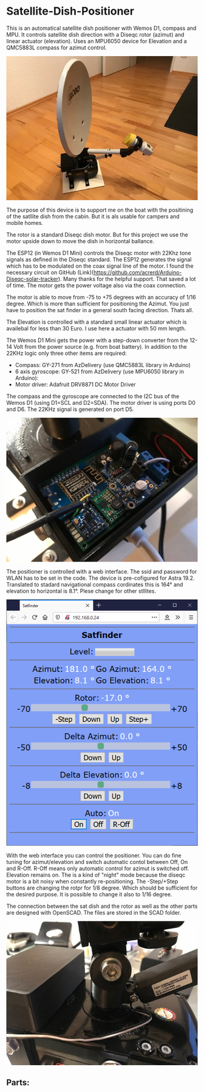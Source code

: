 # Satellite-Dish-Positioner


This is an automatical satellite dish positioner with Wemos D1, compass and MPU. It controls satellite dish direction with a Diseqc rotor (azimut) and linear actuator (elevation). Uses an MPU6050 device for Elevation and a QMC5883L compass for azimut control.

![SatPositioner](https://github.com/AK-Homberger/Satellite-Dish-Positioner/blob/main/IMG_1403.jpg)

The purpose of this device is to support me on the boat with the positining of the satllite dish from the cabin. But it is als usable for campers and mobile homes.

The rotor is a standard Diseqc dish motor. But for this project we use the motor upside down to move the dish in horizontal ballance.

The ESP12 (in Wemos D1 Mini) controls the Diseqc motor with 22Khz tone signals as defined in the Diseqc standard. The ESP12 generates the signal which has to be modulated on the coax signal line of the motor. I found the necessary circuit on GitHub (Link)(https://github.com/acrerd/Arduino-Diseqc-solar-tracker). Many thanks for the helpful support. That saved a lot of time.
The motor gets the power voltage also via the coax connection. 

The motor is able to move from -75 to +75 degrees with an accuracy of 1/16 degree. Which is more than sufficient for positioning the Azimut.
You just have to position the sat finder in a general south facing direction. Thats all.

The Elevation is controlled with a standard small linear actuator which is availebal for less than 30 Euro. I use here a actuator with 50 mm length.

The Wemos D1 Mini gets the power with a step-down converter from the 12-14 Volt from  the power source (e.g. from boat battery).
In addition to the 22KHz logic only three other items are required:

- Compass: GY-271 from AzDelivery (use QMC5883L library in Arduino)
- 6 axis gyroscope: GY-521 from AzDelivery (use MPU6050 library in Arduino):
- Motor driver:  Adafruit DRV8871 DC Motor Driver

The compass and the gyroscope are connected to the I2C bus of the Wemos D1 (using D1=SCL and D2=SDA).
The motor driver is using ports D0 and D6. The 22KHz signal is generated on port D5.

![Circuit](https://github.com/AK-Homberger/Satellite-Dish-Positioner/blob/main/IMG_1400.jpg)

The positioner is controlled with a web interface. The ssid and password for WLAN has to be set in the code.
The device is pre-cofigured for Astra 19.2. Translated to stadard navigational compass cordinates this is 164° and elevation to horizontal is 8.1°.
Plese change for other stllites.

![WebInterface](https://github.com/AK-Homberger/Satellite-Dish-Positioner/blob/main/StatfinderWeb.png)

With the web interface you can control the positioner. You can do fine tuning for azimut/elevation and switch automatic contol between Off, On and R-Off.
R-Off means only automatic control for azimut is switched off. Elevation remains on. The is a kind of "night" mode because the diseqc motor is a bit noisy when constantly re-positioning. The -Step/+Step buttons are changing the rotpr for 1/8 degree. Which should be sufficient for the desired purpose. It is possible to change it also to 1/16 degree.

The connection between the sat dish and the rotor as well as the other parts are designed with OpenSCAD. The files are stored in the SCAD folder.

![Connection](https://github.com/AK-Homberger/Satellite-Dish-Positioner/blob/main/IMG_1404.jpg)

Parts:
-












